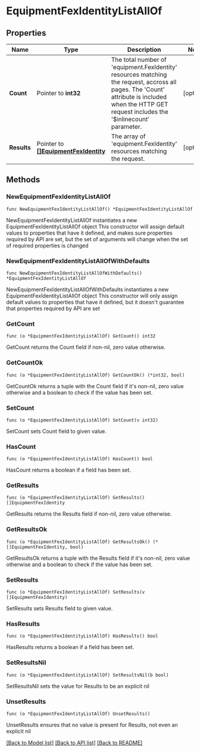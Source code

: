 # EquipmentFexIdentityListAllOf

## Properties

Name | Type | Description | Notes
------------ | ------------- | ------------- | -------------
**Count** | Pointer to **int32** | The total number of &#39;equipment.FexIdentity&#39; resources matching the request, accross all pages. The &#39;Count&#39; attribute is included when the HTTP GET request includes the &#39;$inlinecount&#39; parameter. | [optional] 
**Results** | Pointer to [**[]EquipmentFexIdentity**](equipment.FexIdentity.md) | The array of &#39;equipment.FexIdentity&#39; resources matching the request. | [optional] 

## Methods

### NewEquipmentFexIdentityListAllOf

`func NewEquipmentFexIdentityListAllOf() *EquipmentFexIdentityListAllOf`

NewEquipmentFexIdentityListAllOf instantiates a new EquipmentFexIdentityListAllOf object
This constructor will assign default values to properties that have it defined,
and makes sure properties required by API are set, but the set of arguments
will change when the set of required properties is changed

### NewEquipmentFexIdentityListAllOfWithDefaults

`func NewEquipmentFexIdentityListAllOfWithDefaults() *EquipmentFexIdentityListAllOf`

NewEquipmentFexIdentityListAllOfWithDefaults instantiates a new EquipmentFexIdentityListAllOf object
This constructor will only assign default values to properties that have it defined,
but it doesn't guarantee that properties required by API are set

### GetCount

`func (o *EquipmentFexIdentityListAllOf) GetCount() int32`

GetCount returns the Count field if non-nil, zero value otherwise.

### GetCountOk

`func (o *EquipmentFexIdentityListAllOf) GetCountOk() (*int32, bool)`

GetCountOk returns a tuple with the Count field if it's non-nil, zero value otherwise
and a boolean to check if the value has been set.

### SetCount

`func (o *EquipmentFexIdentityListAllOf) SetCount(v int32)`

SetCount sets Count field to given value.

### HasCount

`func (o *EquipmentFexIdentityListAllOf) HasCount() bool`

HasCount returns a boolean if a field has been set.

### GetResults

`func (o *EquipmentFexIdentityListAllOf) GetResults() []EquipmentFexIdentity`

GetResults returns the Results field if non-nil, zero value otherwise.

### GetResultsOk

`func (o *EquipmentFexIdentityListAllOf) GetResultsOk() (*[]EquipmentFexIdentity, bool)`

GetResultsOk returns a tuple with the Results field if it's non-nil, zero value otherwise
and a boolean to check if the value has been set.

### SetResults

`func (o *EquipmentFexIdentityListAllOf) SetResults(v []EquipmentFexIdentity)`

SetResults sets Results field to given value.

### HasResults

`func (o *EquipmentFexIdentityListAllOf) HasResults() bool`

HasResults returns a boolean if a field has been set.

### SetResultsNil

`func (o *EquipmentFexIdentityListAllOf) SetResultsNil(b bool)`

 SetResultsNil sets the value for Results to be an explicit nil

### UnsetResults
`func (o *EquipmentFexIdentityListAllOf) UnsetResults()`

UnsetResults ensures that no value is present for Results, not even an explicit nil

[[Back to Model list]](../README.md#documentation-for-models) [[Back to API list]](../README.md#documentation-for-api-endpoints) [[Back to README]](../README.md)


